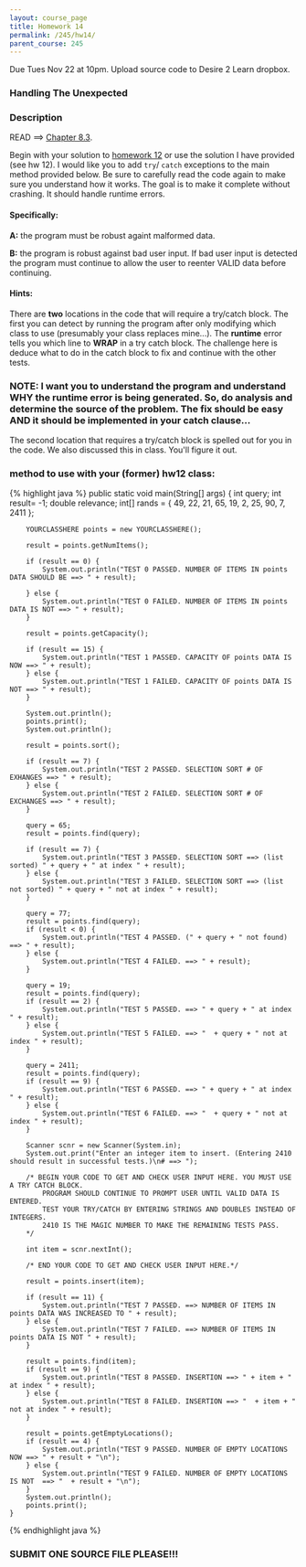```yaml
---
layout: course_page
title: Homework 14
permalink: /245/hw14/
parent_course: 245
---
```


Due Tues Nov 22 at 10pm. Upload source code to Desire 2 Learn dropbox.

### Handling The Unexpected

### Description

READ ==> [Chapter 8.3](http://math.hws.edu/javanotes/c8/s3.html).

Begin with your solution to [homework 12](/245/hw12) or use the solution I have provided (see hw 12). I would like you to add ```try```/ ```catch``` exceptions to the main method provided below. Be sure to carefully read the code again to make sure you understand how it works. The goal is to make it complete without crashing. It should handle runtime errors.

#### Specifically:
**A:** the program must be robust againt malformed data.

**B:** the program is robust against bad user input. If bad user input is detected the program must continue to allow the user to reenter VALID data before continuing. 

#### Hints:
There are **two** locations in the code that will require a try/catch block. The first you can detect by running the program after only modifying which class to use (presumably your class replaces mine...). The **runtime** error tells you which line to **WRAP** in a try catch block. The challenge here is deduce what to do in the catch block to fix and continue with the other tests. 

### NOTE: I want you to understand the program and understand WHY the runtime error is being generated. So, do analysis and determine the source of the problem. The fix should be easy AND it should be implemented in your catch clause...


The second location that requires a try/catch block is spelled out for you in the code. We also discussed this in class. You'll figure it out.


### method to use with your (former) hw12 class:

{% highlight java %}
	public static void main(String[] args) {
		int query;
		int result= -1;
		double relevance;
		int[] rands = { 49, 22, 21, 65, 19, 2, 25, 90, 7, 2411 };

		YOURCLASSHERE points = new YOURCLASSHERE();
	
		result = points.getNumItems();
				
		if (result == 0) {
			System.out.println("TEST 0 PASSED. NUMBER OF ITEMS IN points DATA SHOULD BE ==> " + result);
			
		} else {
			System.out.println("TEST 0 FAILED. NUMBER OF ITEMS IN points DATA IS NOT ==> " + result);
		}

		result = points.getCapacity();
				
		if (result == 15) {
			System.out.println("TEST 1 PASSED. CAPACITY OF points DATA IS NOW ==> " + result);
		} else {
			System.out.println("TEST 1 FAILED. CAPACITY OF points DATA IS NOT ==> " + result);
		}

		System.out.println();
		points.print();
		System.out.println();
		
		result = points.sort();
		
		if (result == 7) {
			System.out.println("TEST 2 PASSED. SELECTION SORT # OF EXHANGES ==> " + result);
		} else {
			System.out.println("TEST 2 FAILED. SELECTION SORT # OF EXCHANGES ==> " + result);
		}
		
		query = 65;
		result = points.find(query);

		if (result == 7) {
			System.out.println("TEST 3 PASSED. SELECTION SORT ==> (list sorted) " + query + " at index " + result);
		} else {
			System.out.println("TEST 3 FAILED. SELECTION SORT ==> (list not sorted) " + query + " not at index " + result);
		}

		query = 77;
		result = points.find(query);
		if (result < 0) {
			System.out.println("TEST 4 PASSED. (" + query + " not found) ==> " + result);
		} else {
			System.out.println("TEST 4 FAILED. ==> " + result);
		}

		query = 19;
		result = points.find(query);
		if (result == 2) {
			System.out.println("TEST 5 PASSED. ==> " + query + " at index " + result);
		} else {
			System.out.println("TEST 5 FAILED. ==> "  + query + " not at index " + result);
		}

		query = 2411;
		result = points.find(query);
		if (result == 9) {
			System.out.println("TEST 6 PASSED. ==> " + query + " at index " + result);
		} else {
			System.out.println("TEST 6 FAILED. ==> "  + query + " not at index " + result);
		}

		Scanner scnr = new Scanner(System.in);
		System.out.print("Enter an integer item to insert. (Entering 2410 should result in successful tests.)\n# ==> ");

		/* BEGIN YOUR CODE TO GET AND CHECK USER INPUT HERE. YOU MUST USE A TRY CATCH BLOCK. 
			PROGRAM SHOULD CONTINUE TO PROMPT USER UNTIL VALID DATA IS ENTERED. 
			TEST YOUR TRY/CATCH BY ENTERING STRINGS AND DOUBLES INSTEAD OF INTEGERS.
			2410 IS THE MAGIC NUMBER TO MAKE THE REMAINING TESTS PASS.
		*/
		
		int item = scnr.nextInt();

		/* END YOUR CODE TO GET AND CHECK USER INPUT HERE.*/
		
		result = points.insert(item);

		if (result == 11) {
			System.out.println("TEST 7 PASSED. ==> NUMBER OF ITEMS IN points DATA WAS INCREASED TO " + result);
		} else {
			System.out.println("TEST 7 FAILED. ==> NUMBER OF ITEMS IN points DATA IS NOT " + result);
		}

		result = points.find(item);
		if (result == 9) {
			System.out.println("TEST 8 PASSED. INSERTION ==> " + item + " at index " + result);
		} else {
			System.out.println("TEST 8 FAILED. INSERTION ==> "  + item + " not at index " + result);
		}

		result = points.getEmptyLocations();
		if (result == 4) {
			System.out.println("TEST 9 PASSED. NUMBER OF EMPTY LOCATIONS NOW ==> " + result + "\n");
		} else {
			System.out.println("TEST 9 FAILED. NUMBER OF EMPTY LOCATIONS IS NOT  ==> "  + result + "\n");
		}
		System.out.println();
		points.print();
	}


{% endhighlight java %}




### **SUBMIT ONE SOURCE FILE PLEASE!!!** 










